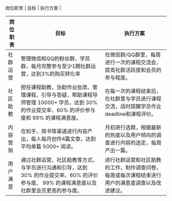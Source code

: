 岗位职责 | 目标 | 执行方案 | 

岗位职责 | 目标 | 执行方案
---|---|---|
社群运营 | 管理微信和QQ的粉丝群、学员群，每月完整参与至少1期社群运营，达到3%的购买转化率 | 在微信群/QQ群里，每周进行一次的课程交流会，提高社群活跃度和会员的参与程度。
社区助教 | 担任课程助教，协助作业批改、管理课程、引导与答疑，帮助课程导师管理 10000+ 学员，达到 30% 的作业提交率、60% 的评价参与度和 99% 的课程满意度。 | 在每一次的课程结束后，在社群里与学员进行课程交流，适时提醒学员作业deadline和课程评价。
内容营销 | 在知乎、简书等渠道进行内容产出，每人每月创作4篇文章，达到平均单篇 5000+ 阅读。 | 月初进行选题，根据最新的热度以及用户倾向的调查进行内容的选定，每周产出一篇。 |
用户满意 | 通过社群运营，社区助教等方式，与学员进行沟通和引导，达到 30% 的作业提交率、60% 的评价参与度、 99% 的课程满意度以及社群里会员更高的参与度。 | 进行社群运营和社区助教的工作，制作调查问卷，每周或每次课程结束进行用户的满意度调查以及改进建议。 |


